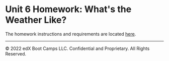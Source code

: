 # Unit 6 Homework: What's the Weather Like?

The homework instructions and requirements are located [here](https://courses.bootcampspot.com/courses/2591/assignments/42916).

---

© 2022 edX Boot Camps LLC. Confidential and Proprietary. All Rights Reserved.
